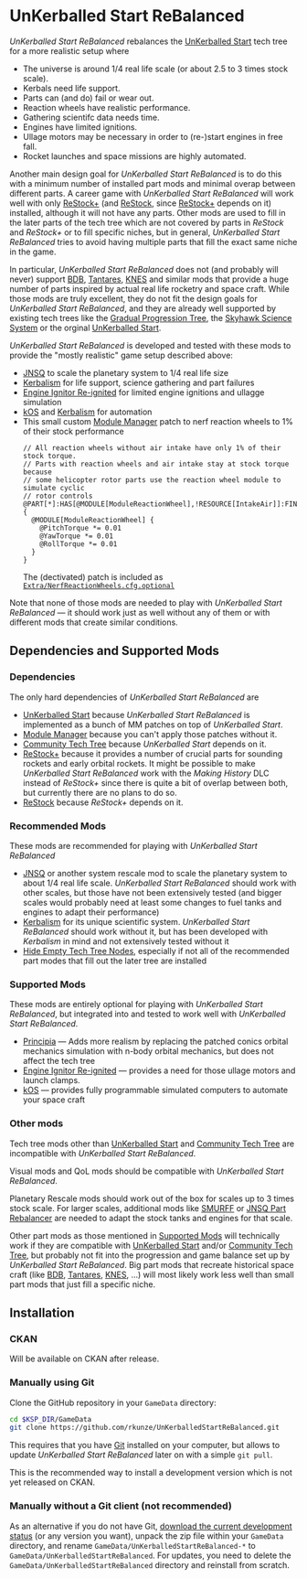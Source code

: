 # UnKerballed Start ReBalanced

_UnKerballed Start ReBalanced_ rebalances the [UnKerballed Start] tech tree for a more realistic setup where

* The universe is around 1/4 real life scale (or about 2.5 to 3 times stock scale).
* Kerbals need life support.
* Parts can (and do) fail or wear out.
* Reaction wheels have realistic performance.
* Gathering scientifc data needs time.
* Engines have limited ignitions.
* Ullage motors may be necessary in order to (re-)start engines in free fall.
* Rocket launches and space missions are highly automated.

Another main design goal for _UnKerballed Start ReBalanced_ is to do this with a minimum number of installed part mods and minimal overap between different parts. A career game with _UnKerballed Start ReBalanced_ will work well with only [ReStock+] (and [ReStock], since [ReStock+] depends on it) installed, although it will not have any parts. Other mods are used to fill in the later parts of the tech tree which are not covered by parts in _ReStock_ and _ReStock+_ or to fill specific niches, but in general, _UnKerballed Start ReBalanced_ tries to avoid having multiple parts that fill the exact same niche in the game.

In particular, _UnKerballed Start ReBalanced_ does not (and probably will never) support [BDB], [Tantares], [KNES] and similar mods that provide a huge number of parts inspired by actual real life rocketry and space craft. While those mods are truly excellent, they do not fit the design goals for _UnKerballed Start ReBalanced_, and they are already well supported by existing tech trees like the [Gradual Progression Tree], the [Skyhawk Science System] or the orginal [UnKerballed Start].

_UnKerballed Start ReBalanced_ is developed and tested with these mods to provide the "mostly realistic" game setup described above:

* [JNSQ] to scale the planetary system to 1/4 real life size
* [Kerbalism] for life support, science gathering and part failures
* [Engine Ignitor Re-ignited] for limited engine ignitions and ullagge simulation
* [kOS] and [Kerbalism] for automation
* This small custom [Module Manager] patch to nerf reaction wheels to 1% of their stock performance  
  ``` { .cfg file=Extra/NerfReactionWheels.cfg.optional }
  // All reaction wheels without air intake have only 1% of their stock torque.
  // Parts with reaction wheels and air intake stay at stock torque because 
  // some helicopter rotor parts use the reaction wheel module to simulate cyclic 
  // rotor controls
  @PART[*]:HAS[@MODULE[ModuleReactionWheel],!RESOURCE[IntakeAir]]:FINAL {
    @MODULE[ModuleReactionWheel] {
      @PitchTorque *= 0.01
      @YawTorque *= 0.01
      @RollTorque *= 0.01
    }
  }
  ```
  The (dectivated) patch is included as [`Extra/NerfReactionWheels.cfg.optional`](Extra/NerfReactionWheels.cfg.optional)

Note that none of those mods are needed to play with _UnKerballed Start ReBalanced_ — it should work just as well without any of them or with different mods that create similar conditions.

## Dependencies and Supported Mods

### Dependencies

The only hard dependencies of _UnKerballed Start ReBalanced_ are
* [UnKerballed Start] because _UnKerballed Start ReBalanced_ is implemented as a bunch of MM patches on top of _UnKerballed Start_.
* [Module Manager] because you can't apply those patches without it.
* [Community Tech Tree] because _UnKerballed Start_ depends on it.
* [ReStock+] because it provides a number of crucial parts for sounding rockets and early orbital rockets. It might be possible to make _UnKerballed Start ReBalanced_ work with the _Making History_ DLC instead of _ReStock+_ since there is quite a bit of overlap between both, but currently there are no plans to do so.
* [ReStock] because _ReStock+_ depends on it.

### Recommended Mods

These mods are recommended for playing with _UnKerballed Start ReBalanced_

* [JNSQ] or another system rescale mod to scale the planetary system to about 1/4 real life scale. _UnKerballed Start ReBalanced_ should work with other scales, but those have not been extensively tested (and bigger scales would probably need at least some changes to fuel tanks and engines to adapt their performance)
* [Kerbalism] for its unique scientific system. _UnKerballed Start ReBalanced_ should work without it, but has been developed with _Kerbalism_ in mind and not extensively tested without it
* [Hide Empty Tech Tree Nodes], especially if not all of the recommended part modes that fill out the later tree are installed

### Supported Mods

These mods are entirely optional for playing with _UnKerballed Start ReBalanced_, but integrated into and tested to work well with _UnKerballed Start ReBalanced_.

* [Principia] — Adds more realism by replacing the patched conics orbital mechanics simulation with n-body orbital mechanics, but does not affect the tech tree 
* [Engine Ignitor Re-ignited] — provides a need for those ullage motors and launch clamps. 
* [kOS] — provides fully programmable simulated computers to automate your space craft

### Other mods

Tech tree mods other than [UnKerballed Start] and [Community Tech Tree] are incompatible with _UnKerballed Start ReBalanced_.

Visual mods and QoL mods should be compatible with _UnKerballed Start ReBalanced_.

Planetary Rescale mods should work out of the box for scales up to 3 times stock scale. For larger scales, additional mods like [SMURFF] or [JNSQ Part Rebalancer] are needed to adapt the stock tanks and engines for that scale.

Other part mods as those mentioned in [Supported Mods](#supported-mods) will technically work if they are compatible with [UnKerballed Start] and/or [Community Tech Tree], but probably not fit into the progression and game balance set up by _UnKerballed Start ReBalanced_. Big part mods that recreate historical space craft (like [BDB], [Tantares], [KNES], ...) will most likely work less well than small part mods that just fill a specific niche.

## Installation

### CKAN

Will be available on CKAN after release.

### Manually using Git

Clone the GitHub repository in your `GameData` directory:

~~~ sh
cd $KSP_DIR/GameData
git clone https://github.com/rkunze/UnKerballedStartReBalanced.git
~~~

This requires that you have [Git](https://git-scm.com/) installed on your computer, but allows to update _UnKerballed Start ReBalanced_ later on with a simple `git pull`.

This is the recommended way to install a development version which is not yet released on CKAN.

### Manually without a Git client (not recommended)

As an alternative if you do not have Git, [download the current development status](https://github.com/rkunze/UnKerballedStartReBalanced/archive/refs/heads/main.zip) (or any version you want), unpack the zip file within your `GameData` directory, and rename `GameData/UnKerballedStartReBalanced-*` to `GameData/UnKerballedStartReBalanced`. For updates, you need to delete the `GameData/UnKerballedStartReBalanced` directory and reinstall from scratch.


[UnKerballed Start]: https://forum.kerbalspaceprogram.com/topic/196589-*
[Community Tech Tree]: https://forum.kerbalspaceprogram.com/topic/90530-*
[Gradual Progression Tree]: https://forum.kerbalspaceprogram.com/topic/226275-*
[Skyhawk Science System]: https://forum.kerbalspaceprogram.com/topic/206109-*
[ReStock]: https://forum.kerbalspaceprogram.com/topic/182679-*
[ReStock+]: https://forum.kerbalspaceprogram.com/topic/182679-*
[Engine Ignitor Re-ignited]: https://forum.kerbalspaceprogram.com/topic/168424-*
[Kerbalism]: https://forum.kerbalspaceprogram.com/topic/190382-*
[JNSQ]: https://forum.kerbalspaceprogram.com/topic/184880-*
[kOS]: https://forum.kerbalspaceprogram.com/topic/165628-*
[Module Manager]: https://forum.kerbalspaceprogram.com/topic/50533-*
[Modular Launchpads]: https://forum.kerbalspaceprogram.com/topic/173008-*
[SMURFF]: https://forum.kerbalspaceprogram.com/topic/117992-*
[JNSQ Part Rebalancer]: https://forum.kerbalspaceprogram.com/topic/184880-*
[Real Chute]: https://forum.kerbalspaceprogram.com/topic/52931-*
[BDB]: https://forum.kerbalspaceprogram.com/topic/122020-*
[Tantares]: http://forum.kerbalspaceprogram.com/topic/73686-*
[KNES]: http://forum.kerbalspaceprogram.com/topic/164035-*
[Principia]: https://github.com/mockingbirdnest/Principia
[Hide Empty Tech Tree Nodes]: https://forum.kerbalspaceprogram.com/topic/118305-*